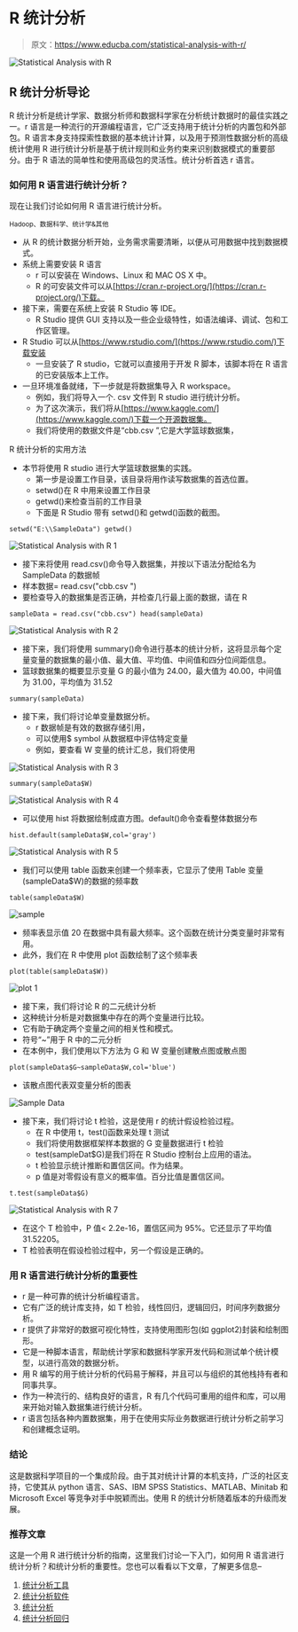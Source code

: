 # R 统计分析

> 原文：<https://www.educba.com/statistical-analysis-with-r/>

![Statistical Analysis with R](img/51e61182b68d6d4a523592d43a9596d9.png)



## R 统计分析导论

R 统计分析是统计学家、数据分析师和数据科学家在分析统计数据时的最佳实践之一。r 语言是一种流行的开源编程语言，它广泛支持用于统计分析的内置包和外部包。R 语言本身支持探索性数据的基本统计计算，以及用于预测性数据分析的高级统计使用 R 进行统计分析是基于统计规则和业务约束来识别数据模式的重要部分。由于 R 语法的简单性和使用高级包的灵活性。统计分析首选 r 语言。

### 如何用 R 语言进行统计分析？

现在让我们讨论如何用 R 语言进行统计分析。

<small>Hadoop、数据科学、统计学&其他</small>

*   从 R 的统计数据分析开始，业务需求需要清晰，以便从可用数据中找到数据模式。
*   系统上需要安装 R 语言
    *   r 可以安装在 Windows、Linux 和 MAC OS X 中。
    *   R 的可安装文件可以从[https://cran.r-project.org/](https://cran.r-project.org/)下载。
*   接下来，需要在系统上安装 R Studio 等 IDE。
    *   R Studio 提供 GUI 支持以及一些企业级特性，如语法编译、调试、包和工作区管理。
*   R Studio 可以从[https://www.rstudio.com/](https://www.rstudio.com/)下载安装
    *   一旦安装了 R studio，它就可以直接用于开发 R 脚本，该脚本将在 R 语言的已安装版本上工作。
*   一旦环境准备就绪，下一步就是将数据集导入 R workspace。
    *   例如，我们将导入一个. csv 文件到 R studio 进行统计分析。
    *   为了这次演示，我们将从[https://www.kaggle.com/](https://www.kaggle.com/)下载一个开源数据集。
    *   我们将使用的数据文件是“cbb.csv ”,它是大学篮球数据集，

R 统计分析的实用方法

*   本节将使用 R studio 进行大学篮球数据集的实践。
    *   第一步是设置工作目录，该目录将用作读写数据集的首选位置。
    *   setwd()在 R 中用来设置工作目录
    *   getwd()来检查当前的工作目录
    *   下面是 R Studio 带有 setwd()和 getwd()函数的截图。

`setwd("E:\\SampleData")
getwd()`

![Statistical Analysis with R 1](img/e03b5de325e55aa8e8a96aac068c7e0d.png)



*   接下来将使用 read.csv()命令导入数据集，并按以下语法分配给名为 SampleData 的数据帧
*   样本数据= read.csv("cbb.csv ")
*   要检查导入的数据集是否正确，并检查几行最上面的数据，请在 R

`sampleData = read.csv("cbb.csv")
head(sampleData)`

![Statistical Analysis with R 2](img/f96ff58039f9f2c88777bf8778b1018f.png)



*   接下来，我们将使用 summary()命令进行基本的统计分析，这将显示每个定量变量的数据集的最小值、最大值、平均值、中间值和四分位间距信息。
*   篮球数据集的概要显示变量 G 的最小值为 24.00，最大值为 40.00，中间值为 31.00，平均值为 31.52

`summary(sampleData)`

*   接下来，我们将讨论单变量数据分析。
    *   r 数据帧是有效的数据存储引用，
    *   可以使用$ symbol 从数据框中评估特定变量
    *   例如，要查看 W 变量的统计汇总，我们将使用

![Statistical Analysis with R 3](img/fec51c57f196454ef6a576f70b3473fe.png)



`summary(sampleData$W)`

![Statistical Analysis with R 4](img/05f38311bccb8e5bc2b7f3fc6d2b96c9.png)



*   可以使用 hist 将数据绘制成直方图。default()命令查看整体数据分布

`hist.default(sampleData$W,col='gray')`

![Statistical Analysis with R 5](img/79506d6ffa47b68ee1f0d2d3ab9dc49f.png)



*   我们可以使用 table 函数来创建一个频率表，它显示了使用 Table 变量(sampleData$W)的数据的频率数

`table(sampleData$W)`

![sample ](img/29b06f6d12af308ddcfe7d745eb4a657.png)



*   频率表显示值 20 在数据中具有最大频率。这个函数在统计分类变量时非常有用。
*   此外，我们在 R 中使用 plot 函数绘制了这个频率表

`plot(table(sampleData$W))`

![plot 1](img/3a61d7fcc0f3ed1706893cee1bba5ebd.png)



*   接下来，我们将讨论 R 的二元统计分析
*   这种统计分析是对数据集中存在的两个变量进行比较。
*   它有助于确定两个变量之间的相关性和模式。
*   符号“~”用于 R 中的二元分析
*   在本例中，我们使用以下方法为 G 和 W 变量创建散点图或散点图

`plot(sampleData$G~sampleData$W,col='blue')`

*   该散点图代表双变量分析的图表

![Sample Data](img/67231969fc4ef157c3e93fdd9bd6891f.png)



*   接下来，我们将讨论 t 检验，这是使用 r 的统计假设检验过程。
    *   在 R 中使用 t，test()函数来处理 t 测试
    *   我们将使用数据框架样本数据的 G 变量数据进行 t 检验
    *   test(sampleDat$G)是我们将在 R Studio 控制台上应用的语法。
    *   t 检验显示统计推断和置信区间。作为结果。
    *   p 值是对零假设有意义的概率值。百分比值是置信区间。

`t.test(sampleData$G)`

![Statistical Analysis with R 7](img/609909a44d87360593cda3c73b84685f.png)



*   在这个 T 检验中，P 值< 2.2e-16，置信区间为 95%。它还显示了平均值 31.52205。
*   T 检验表明在假设检验过程中，另一个假设是正确的。

### 用 R 语言进行统计分析的重要性

*   r 是一种可靠的统计分析编程语言。
*   它有广泛的统计库支持，如 T 检验，线性回归，逻辑回归，时间序列数据分析。
*   r 提供了非常好的数据可视化特性，支持使用图形包(如 ggplot2)封装和绘制图形。
*   它是一种脚本语言，帮助统计学家和数据科学家开发代码和测试单个统计模型，以进行高效的数据分析。
*   用 R 编写的用于统计分析的代码易于解释，并且可以与组织的其他栈持有者和同事共享。
*   作为一种流行的、结构良好的语言，R 有几个代码可重用的组件和库，可以用来开始对输入数据集进行统计分析。
*   r 语言包括各种内置数据集，用于在使用实际业务数据进行统计分析之前学习和创建概念证明。

### 结论

这是数据科学项目的一个集成阶段。由于其对统计计算的本机支持，广泛的社区支持，它使其从 python 语言、SAS、IBM SPSS Statistics、MATLAB、Minitab 和 Microsoft Excel 等竞争对手中脱颖而出。使用 R 的统计分析随着版本的升级而发展。

### 推荐文章

这是一个用 R 进行统计分析的指南，这里我们讨论一下入门，如何用 R 语言进行统计分析？和统计分析的重要性。您也可以看看以下文章，了解更多信息–

1.  [统计分析工具](https://www.educba.com/statistical-analysis-tools/)
2.  [统计分析软件](https://www.educba.com/statistical-analysis-softwares/)
3.  [统计分析](https://www.educba.com/statistical-analysis/)
4.  [统计分析回归](https://www.educba.com/statistical-analysis-regression/)





